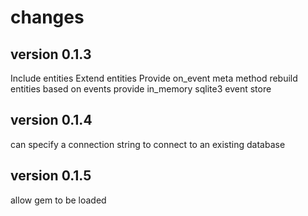 # changes

## version 0.1.3

Include entities
Extend entities
Provide on_event meta method
rebuild entities based on events
provide in_memory sqlite3 event store

## version 0.1.4
can specify a connection string to connect to an existing database

## version 0.1.5
allow gem to be loaded
